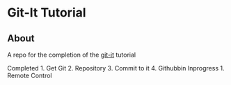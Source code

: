 # Git-It Tutorial

## About

A repo for the completion of the [git-it](https://github.com/jlord/git-it) tutorial

Completed
	1. Get Git
	2. Repository
	3. Commit to it
	4. Githubbin
Inprogress
	1. Remote Control
